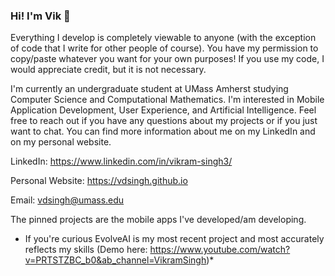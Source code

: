 ### Hi! I'm Vik 👋

Everything I develop is completely viewable to anyone (with the exception of code that I write for other people of course). You have my permission to copy/paste whatever you want for your own purposes! If you use my code, I would appreciate credit, but it is not necessary.

I'm currently an undergraduate student at UMass Amherst studying Computer Science and Computational Mathematics. I'm interested in Mobile Application Development, User Experience, and Artificial Intelligence. Feel free to reach out if you have any questions about my projects or if you just want to chat. You can find more information about me on my LinkedIn and on my personal website.

LinkedIn: https://www.linkedin.com/in/vikram-singh3/

Personal Website: https://vdsingh.github.io

Email: vdsingh@umass.edu

The pinned projects are the mobile apps I've developed/am developing. 

* If you're curious EvolveAI is my most recent project and most accurately reflects my skills (Demo here: https://www.youtube.com/watch?v=PRTSTZBC_b0&ab_channel=VikramSingh)*
